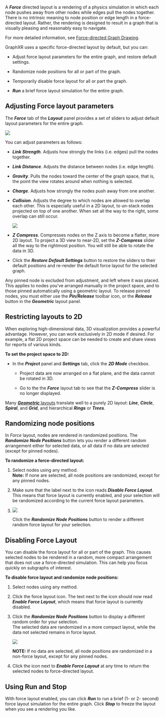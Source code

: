 A _**Force**_ directed layout is a rendering of a physics simulation in which each node pushes away from other nodes while edges pull the nodes together. There is no intrinsic meaning to node position or edge length in a force-directed layout. Rather, the rendering is designed to result in a graph that is visually pleasing and reasonably easy to navigate.

For more detailed information, see [Force-directed Graph Drawing](https://en.wikipedia.org/wiki/Force-directed_graph_drawing).

GraphXR uses a specific force-directed layout by default, but you can:

*   Adjust force layout parameters for the entire graph, and restore default settings.
    
*   Randomize node positions for all or part of the graph.
    
*   Temporarily disable force layout for all or part the graph.
    
*   _**Run**_ a brief force layout simulation for the entire graph.
    

## Adjusting Force layout parameters

The _**Force**_ tab of the _**Layout**_ panel provides a set of sliders to adjust default layout parameters for the entire graph.

![](https://kineviz.atlassian.net/wiki/download/attachments/1719537882/08_01_01_ForceLayout1320.png?api=v2)

You can adjust parameters as follows:

*   _**Link Strength**_. Adjusts how strongly the links (i.e. edges) pull the nodes together.
    
*   _**Link Distance**_. Adjusts the distance between nodes (i.e. edge length).
    
*   _**Gravity**_. Pulls the nodes toward the center of the graph space, that is, the point the view rotates around when nothing is selected.
    
*   _**Charge**_. Adjusts how strongly the nodes push away from one another.
    
*   _**Collision**_. Adjusts the degree to which nodes are allowed to overlap each other. This is especially useful in a 2D layout, to un-stack nodes projected on top of one another. When set all the way to the right, some overlap can still occur.
    
    ![](https://kineviz.atlassian.net/wiki/download/attachments/1719537882/08_01_02_ForceCollision1320.png?api=v2)
*   _**Z Compress**_. Compresses nodes on the Z axis to become a flatter, more 2D layout. To project a 3D view to near-2D, set the _**Z-Compress**_ slider all the way to the rightmost position. You will still be able to rotate the data in 3D.
    
*   Click the _**Restore Default Settings**_ button to restore the sliders to their default positions and re-render the default force layout for the selected graph.
    

Any pinned node is excluded from adjustment, and left where it was placed. This applies to nodes you’ve arranged manually in the project space, and to those pinned automatically using a geometric layout. To release pinned nodes, you must either use the _**Pin/Release**_ toolbar icon, or the _**Release**_ button in the _**Geometric**_ layout panel.

## Restricting layouts to 2D

When exploring high-dimensional data, 3D visualization provides a powerful advantage. However, you can work exclusively in 2D mode if desired. For example, a flat 2D project space can be needed to create and share views for reports of various kinds.

**To set the project space to 2D:**

*   In the _**Project**_ panel and _**Settings**_ tab, click the _**2D Mode**_ checkbox.
    
    *   Project data are now arranged on a flat plane, and the data cannot be rotated in 3D.
        
    *   Go to the the _**Force**_ layout tab to see that the _**Z-Compress**_ slider is no longer displayed.
        

Many [_**Geometric**_ layouts](../working-with-layouts/using-geomtric-layouts) translate well to a purely 2D layout: _**Line**_, _**Circle**_, _**Spiral**_, and _**Grid**_, and hierarchical _**Rings**_ or _**Trees**_.

## Randomizing node positions

In _Force_ layout, nodes are rendered in randomized positions. The _**Randomize Node Positions**_ button lets you render a different random arrangement either for selected data, or all data if no data are selected (except for pinned nodes).

**To randomize a force-directed layout:**

1.  Select nodes using any method.  
    **Note:** If none are selected, all node positions are randomized, except for any pinned nodes.
    
2.  Make sure that the label next to the icon reads _**Disable Force Layout**_. This means that force layout is currently enabled, and your selection will be randomized according to the current force layout parameters.
    
3.  ![](https://kineviz.atlassian.net/wiki/download/attachments/1719537882/08_01_05_RandomizeForce1440.png?api=v2)
    
    Click the _**Randomize Node Positions**_ button to render a different random force layout for your selection.
    

## Disabling Force Layout

You can disable the force layout for all or part of the graph. This causes selected nodes to be rendered in a random, more compact arrangement that does not use a force-directed simulation. This can help you focus quickly on subgraphs of interest.

**To disable force layout and randomize node positions:**

1.  Select nodes using any method.
    
2.  Click the force layout icon. The text next to the icon should now read _**Enable Force Layout**_, which means that force layout is currently disabled.
    
3.  Click the _**Randomize Node Positions**_ button to display a different random order for your selection.  
    The selected data are randomized in a more compact layout, while the data not selected remains in force layout.
    
    ![](https://kineviz.atlassian.net/wiki/download/attachments/1719537882/08_01_06_DisableAndRandomize1440.png?api=v2)
    
    **NOTE:** If no data are selected, all node positions are randomized in a non-force layout, except for any pinned nodes.
    
4.  Click the icon next to _**Enable Force Layout**_ at any time to return the selected nodes to force-directed layout.
    

## Using Run and Stop

With force layout enabled, you can click _**Run**_ to run a brief (1- or 2- second) force layout simulation for the entire graph. Click _**Stop**_ to freeze the layout when you see a rendering you like.